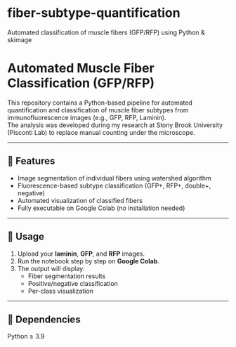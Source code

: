# fiber-subtype-quantification
Automated classification of muscle fibers (GFP/RFP) using Python &amp; skimage
# Automated Muscle Fiber Classification (GFP/RFP)

This repository contains a Python-based pipeline for automated quantification and classification of muscle fiber subtypes from immunofluorescence images (e.g., GFP, RFP, Laminin).  
The analysis was developed during my research at Stony Brook University (Pisconti Lab) to replace manual counting under the microscope.

---

## 🧠 Features
- Image segmentation of individual fibers using watershed algorithm  
- Fluorescence-based subtype classification (GFP+, RFP+, double+, negative)  
- Automated visualization of classified fibers  
- Fully executable on Google Colab (no installation needed)

---

## 🚀 Usage
1. Upload your **laminin**, **GFP**, and **RFP** images.
2. Run the notebook step by step on **Google Colab**.
3. The output will display:
   - Fiber segmentation results  
   - Positive/negative classification  
   - Per-class visualization

---

## 🧩 Dependencies
Python ≥ 3.9  
